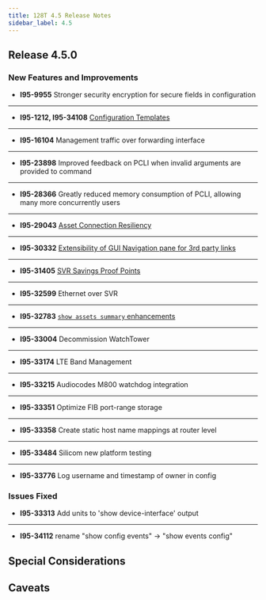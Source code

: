 ```yaml
---
title: 128T 4.5 Release Notes
sidebar_label: 4.5
---
```


## Release 4.5.0

### New Features and Improvements

- **I95-9955** Stronger security encryption for secure fields in configuration
------
- **I95-1212, I95-34108** [Configuration Templates](config_templates.md)
------
- **I95-16104** Management traffic over forwarding interface
------
- **I95-23898** Improved feedback on PCLI when invalid arguments are provided to command
------
- **I95-28366** Greatly reduced memory consumption of PCLI, allowing many more concurrently users
------
- **I95-29043** [Asset Connection Resiliency](config_asset_connection_resiliency.md)
------
- **I95-30332** [Extensibility of GUI Navigation pane for 3rd party links](howto_extend_gui_nav.md)
------
- **I95-31405** [SVR Savings Proof Points](about_svr_savings.md)
------
- **I95-32599** Ethernet over SVR
------
- **I95-32783** [`show assets summary` enhancements](cli_reference.md#show-assets-summary)
------
- **I95-33004** Decommission WatchTower
------
- **I95-33174** LTE Band Management
------
- **I95-33215** Audiocodes M800 watchdog integration
------
- **I95-33351** Optimize FIB port-range storage
------
- **I95-33358** Create static host name mappings at router level
------
- **I95-33484** Silicom new platform testing
------
- **I95-33776** Log username and timestamp of owner in config

### Issues Fixed

- **I95-33313** Add units to 'show device-interface' output
------
- **I95-34112** rename "show config events" -> "show events config"

## Special Considerations

## Caveats
